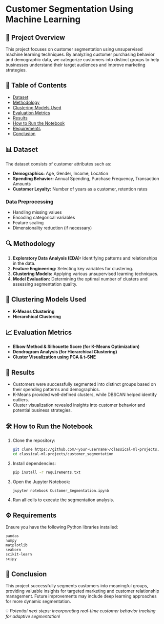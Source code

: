 # Customer Segmentation Using Machine Learning

## 📌 Project Overview
This project focuses on customer segmentation using unsupervised machine learning techniques. By analyzing customer purchasing behavior and demographic data, we categorize customers into distinct groups to help businesses understand their target audiences and improve marketing strategies.

## 📂 Table of Contents
- [Dataset](#dataset)
- [Methodology](#methodology)
- [Clustering Models Used](#clustering-models-used)
- [Evaluation Metrics](#evaluation-metrics)
- [Results](#results)
- [How to Run the Notebook](#how-to-run-the-notebook)
- [Requirements](#requirements)
- [Conclusion](#conclusion)

## 📊 Dataset
The dataset consists of customer attributes such as:
- **Demographics:** Age, Gender, Income, Location
- **Spending Behavior:** Annual Spending, Purchase Frequency, Transaction Amounts
- **Customer Loyalty:** Number of years as a customer, retention rates

### Data Preprocessing
- Handling missing values
- Encoding categorical variables
- Feature scaling
- Dimensionality reduction (if necessary)

## 🔍 Methodology
1. **Exploratory Data Analysis (EDA):** Identifying patterns and relationships in the data.
2. **Feature Engineering:** Selecting key variables for clustering.
3. **Clustering Models:** Applying various unsupervised learning techniques.
4. **Model Evaluation:** Determining the optimal number of clusters and assessing segmentation quality.

## 🤖 Clustering Models Used
- **K-Means Clustering**
- **Hierarchical Clustering**

## 📈 Evaluation Metrics
- **Elbow Method & Silhouette Score (for K-Means Optimization)**
- **Dendrogram Analysis (for Hierarchical Clustering)**
- **Cluster Visualization using PCA & t-SNE**

## 🚀 Results
- Customers were successfully segmented into distinct groups based on their spending patterns and demographics.
- K-Means provided well-defined clusters, while DBSCAN helped identify outliers.
- Cluster visualization revealed insights into customer behavior and potential business strategies.

## 🛠️ How to Run the Notebook
1. Clone the repository:
   ```bash
   git clone https://github.com/<your-username>/classical-ml-projects.git
   cd classical-ml-projects/customer_segmentation
   ```
2. Install dependencies:
   ```bash
   pip install -r requirements.txt
   ```
3. Open the Jupyter Notebook:
   ```bash
   jupyter notebook Customer_Segmentation.ipynb
   ```
4. Run all cells to execute the segmentation analysis.

## ⚙️ Requirements
Ensure you have the following Python libraries installed:
```bash
pandas  
numpy  
matplotlib  
seaborn  
scikit-learn  
scipy  
```

## 📌 Conclusion
This project successfully segments customers into meaningful groups, providing valuable insights for targeted marketing and customer relationship management. Future improvements may include deep learning approaches for more dynamic segmentation.

💡 *Potential next steps: incorporating real-time customer behavior tracking for adaptive segmentation!*

